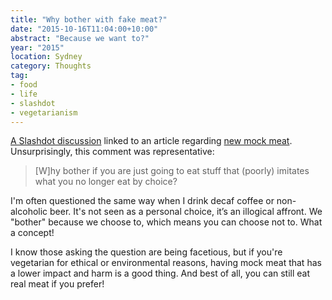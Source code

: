 ```yaml
---
title: "Why bother with fake meat?"
date: "2015-10-16T11:04:00+10:00"
abstract: "Because we want to?"
year: "2015"
location: Sydney
category: Thoughts
tag:
- food
- life
- slashdot
- vegetarianism
---
```

[A Slashdot discussion](http://science.slashdot.org/story/15/10/14/1858256/a-fresh-take-on-fake-meat) linked to an article regarding [new mock meat](http://techcrunch.com/2015/10/06/impossible-foods-raises-a-whopping-108-million-for-its-plant-based-burgers/#.sgaspp:x3oA). Unsurprisingly, this comment was representative:

> [W]hy bother if you are just going to eat stuff that (poorly) imitates what you no longer eat by choice?

I'm often questioned the same way when I drink decaf coffee or non-alcoholic beer. It's not seen as a personal choice, it’s an illogical affront. We "bother" because we choose to, which means you can choose not to. What a concept!

I know those asking the question are being facetious, but if you're vegetarian for ethical or environmental reasons, having mock meat that has a lower impact and harm is a good thing. And best of all, you can still eat real meat if you prefer!

